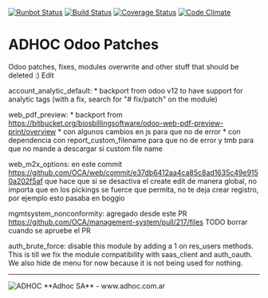 [![Runbot Status](http://runbot.adhoc.com.ar/runbot/badge/flat/37/11.0.svg)](http://runbot.adhoc.com.ar/runbot/repo/github-com-ingadhoc-patches-37)
[![Build Status](https://travis-ci.org/ingadhoc/patches.svg?branch=11.0)](https://travis-ci.org/ingadhoc/patches)
[![Coverage Status](https://coveralls.io/repos/ingadhoc/patches/badge.png?branch=11.0)](https://coveralls.io/r/ingadhoc/patches?branch=11.0)
[![Code Climate](https://codeclimate.com/github/ingadhoc/patches/badges/gpa.svg)](https://codeclimate.com/github/ingadhoc/patches)

# ADHOC Odoo Patches

Odoo patches, fixes, modules overwrite and other stuff that should be deleted :) Edit

account_analytic_default:
    * backport from odoo v12 to have support for analytic tags (with a fix, search for "# fix/patch" on the module)

web_pdf_preview:
    * backport from https://bitbucket.org/biosbillingsoftware/odoo-web-pdf-preview-print/overview
    * con algunos cambios en js para que no de error
    * con dependencia con report_custom_filename para que no de error y tmb para que no mande a descargar si custom file name

web_m2x_options:
    en este commit https://github.com/OCA/web/commit/e37db6412aa4ca85c8ad1635c49e9150a202f5af que hace que si se desactiva el create edit de manera global, no importa que en los pickings se fuerce que permita, no te deja crear registro, por ejemplo esto pasaba en boggio

mgmtsystem_nonconformity:
    agregado desde este PR https://github.com/OCA/management-system/pull/217/files
    TODO borrar cuando se apruebe el PR

auth_brute_force:
    disable this module by adding a 1 on res_users methods. This is till we fix the module compatibility with saas_client and auth_oauth. We also hide de menu for now because it is not being used for nothing.

[//]: # (addons)
[//]: # (end addons)

----

<img alt="ADHOC" src="http://fotos.subefotos.com/83fed853c1e15a8023b86b2b22d6145bo.png" />
**Adhoc SA** - www.adhoc.com.ar

